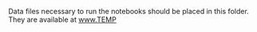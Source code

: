 Data files necessary to run the notebooks should be placed in this folder. They are available at www.TEMP
